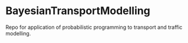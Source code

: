 # BayesianTransportModelling
Repo for application of probabilistic programming to transport and traffic modelling.
